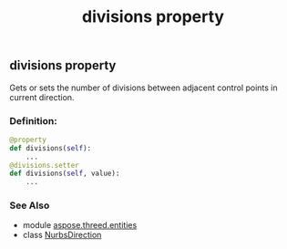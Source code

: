 ﻿---
title: divisions property
second_title: Aspose.3D for Python via .NET API References
description: 
type: docs
weight: 40
url: /python-net/aspose.threed.entities/nurbsdirection/divisions/
is_root: false
---

## divisions property


Gets or sets the number of divisions between adjacent control points in current direction.
### Definition:
```python
@property
def divisions(self):
    ...
@divisions.setter
def divisions(self, value):
    ...
```

### See Also
* module [aspose.threed.entities](../../)
* class [NurbsDirection](/3d/python-net/aspose.threed.entities/nurbsdirection)
